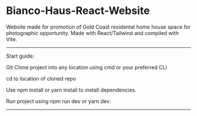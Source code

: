 # Bianco-Haus-React-Website
Website made for promotion of Gold Coast residental home house space for photographic opportunity.  Made with React/Tailwind and compiled with Vite. 


-------------------------------------------------

Start guide:

Git Clone project into any location using cmd or your preferred CLI 

cd to location of cloned repo 

Use npm install or yarn install to install dependencies.

Run project using npm run dev or yarn dev.

-------------------------------------------------

